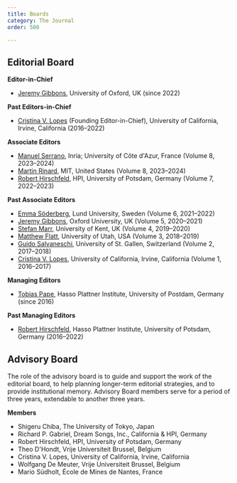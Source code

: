 ```yaml
---
title: Boards
category: The Journal
order: 500

---
```

## Editorial Board

**Editor-in-Chief**

* [Jeremy Gibbons](https://www.cs.ox.ac.uk/people/jeremy.gibbons/), University of Oxford, UK (since 2022)

**Past Editors-in-Chief**

* [Cristina V. Lopes](http://www.ics.uci.edu/~lopes) (Founding Editor-in-Chief), University of California, Irvine, California (2016–2022)

**Associate Editors**

* [Manuel Serrano](http://www-sop.inria.fr/members/Manuel.Serrano/), Inria; University of Côte d'Azur, France (Volume 8, 2023–2024)
* [Martin Rinard](https://people.csail.mit.edu/rinard/), MIT, United States (Volume 8, 2023–2024)
* [Robert Hirschfeld](https://www.hpi.uni-potsdam.de/swa/people/hirschfeld/), HPI, University of Potsdam, Germany (Volume 7, 2022–2023)

**Past Associate Editors**

* [Emma Söderberg](https://cs.lth.se/emma-soderberg/), Lund University, Sweden (Volume 6, 2021–2022)
* [Jeremy Gibbons](http://www.cs.ox.ac.uk/jeremy.gibbons/), Oxford University, UK (Volume 5, 2020–2021)
* [Stefan Marr](https://www.cs.kent.ac.uk/people/staff/sm951/), University of Kent, UK (Volume 4, 2019–2020)
* [Matthew Flatt](https://www.cs.utah.edu/~mflatt/), University of Utah, USA (Volume 3, 2018–2019)
* [Guido Salvaneschi](http://www.guidosalvaneschi.com/wp/), University of St. Gallen, Switzerland (Volume 2, 2017–2018)
* [Cristina V. Lopes](http://www.ics.uci.edu/~lopes), University of California, Irvine, California (Volume 1, 2016–2017)

**Managing Editors**

* [Tobias Pape](https://www.hpi.uni-potsdam.de/swa/people/pape/), Hasso Plattner Institute, University of Postdam, Germany (since 2016)

**Past Managing Editors**

* [Robert Hirschfeld](https://www.hpi.uni-potsdam.de/swa/people/hirschfeld/), Hasso Plattner Institute, University of Potsdam, Germany (2016–2022)

## Advisory Board
The role of the advisory board is to guide and support the work of the editorial board, to help planning longer-term editorial strategies, and to provide institutional memory. Advisory Board members serve for a period of three years, extendable to another three years.

**Members**

* Shigeru Chiba, The University of Tokyo, Japan
* Richard P. Gabriel, Dream Songs, Inc., California & HPI, Germany
* Robert Hirschfeld, HPI, University of Potsdam, Germany
* Theo D'Hondt, Vrije Universiteit Brussel, Belgium
* Cristina V. Lopes, University of California, Irvine, California
* Wolfgang De Meuter, Vrije Universiteit Brussel, Belgium
* Mario Südholt, École de Mines de Nantes, France
